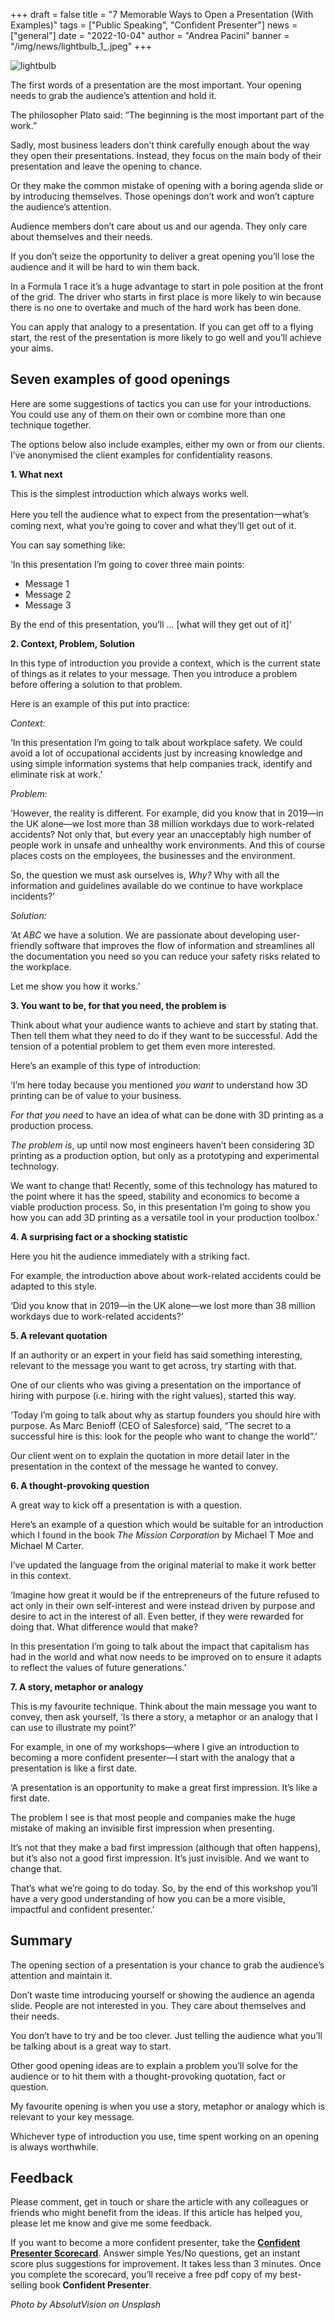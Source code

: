 +++
draft = false
title = "7 Memorable Ways to Open a Presentation (With Examples)"
tags = ["Public Speaking", "Confident Presenter"]
news = ["general"]
date = "2022-10-04"
author = "Andrea Pacini"
banner = "/img/news/lightbulb_1_.jpeg"
+++
<!--StartFragment-->

![lightbulb](/img/news/lightbulb_16-9.jpeg)

The first words of a presentation are the most important. Your opening needs to grab the audience’s attention and hold it.

The philosopher Plato said: “The beginning is the most important part of the work.”

Sadly, most business leaders don’t think carefully enough about the way they open their presentations. Instead, they focus on the main body of their presentation and leave the opening to chance.

Or they make the common mistake of opening with a boring agenda slide or by introducing themselves. Those openings don’t work and won’t capture the audience’s attention.

Audience members don’t care about us and our agenda. They only care about themselves and their needs. 

If you don’t seize the opportunity to deliver a great opening you’ll lose the audience and it will be hard to win them back.

In a Formula 1 race it’s a huge advantage to start in pole position at the front of the grid. The driver who starts in first place is more likely to win because there is no one to overtake and much of the hard work has been done.

You can apply that analogy to a presentation. If you can get off to a flying start, the rest of the presentation is more likely to go well and you’ll achieve your aims.

## Seven examples of good openings 

Here are some suggestions of tactics you can use for your introductions. You could use any of them on their own or combine more than one technique together.

The options below also include examples, either my own or from our clients. I’ve anonymised the client examples for confidentiality reasons. 

**1. What next** 

This is the simplest introduction which always works well. 

Here you tell the audience what to expect from the presentation一what’s coming next, what you’re going to cover and what they’ll get out of it.

You can say something like:

‘In this presentation I’m going to cover three main points: 

* Message 1
* Message 2 
* Message 3

By the end of this presentation, you’ll ... \[what will they get out of it]’

**2. Context, Problem, Solution**

In this type of introduction you provide a context, which is the current state of things as it relates to your message. Then you introduce a problem before offering a solution to that problem.

Here is an example of this put into practice:

*Context:* 

‘In this presentation I’m going to talk about workplace safety. We could avoid a lot of occupational accidents just by increasing knowledge and using simple information systems that help companies track, identify and eliminate risk at work.’

*Problem:* 

‘However, the reality is different. For example, did you know that in 2019—in the UK alone—we lost more than 38 million workdays due to work-related accidents? Not only that, but every year an unacceptably high number of people work in unsafe and unhealthy work environments. And this of course places costs on the employees, the businesses and the environment.

So, the question we must ask ourselves is, *Why?* Why with all the information and guidelines available do we continue to have workplace incidents?’

*Solution:*

‘At *ABC* we have a solution. We are passionate about developing user-friendly software that improves the flow of information and streamlines all the documentation you need so you can reduce your safety risks related to the workplace. 

Let me show you how it works.’

**3. You want to be, for that you need, the problem is**

Think about what your audience wants to achieve and start by stating that. Then tell them what they need to do if they want to be successful. Add the tension of a potential problem to get them even more interested.

Here’s an example of this type of introduction:

‘I’m here today because you mentioned *you want* to understand how 3D printing can be of value to your business. 

*For that you need* to have an idea of what can be done with 3D printing as a production process. 

*The problem is*, up until now most engineers haven’t been considering 3D printing as a production option, but only as a prototyping and experimental technology.

We want to change that! Recently, some of this technology has matured to the point where it has the speed, stability and economics to become a viable production process. So, in this presentation I’m going to show you how you can add 3D printing as a versatile tool in your production toolbox.’

**4. A surprising fact or a shocking statistic** 

Here you hit the audience immediately with a striking fact.

For example, the introduction above about work-related accidents could be adapted to this style.

‘Did you know that in 2019—in the UK alone—we lost more than 38 million workdays due to work-related accidents?’

**5. A relevant quotation** 

If an authority or an expert in your field has said something interesting, relevant to the message you want to get across, try starting with that.

One of our clients who was giving a presentation on the importance of hiring with purpose (i.e. hiring with the right values), started this way.

‘Today I’m going to talk about why as startup founders you should hire with purpose. As Marc Benioff (CEO of Salesforce) said, “The secret to a successful hire is this: look for the people who want to change the world”.’

Our client went on to explain the quotation in more detail later in the presentation in the context of the message he wanted to convey. 

**6. A thought-provoking question** 

A great way to kick off a presentation is with a question. 

Here’s an example of a question which would be suitable for an introduction which I found in the book *The Mission Corporation* by Michael T Moe and Michael M Carter.

I’ve updated the language from the original material to make it work better in this context.

‘Imagine how great it would be if the entrepreneurs of the future refused to act only in their own self-interest and were instead driven by purpose and desire to act in the interest of all. Even better, if they were rewarded for doing that. What difference would that make?

In this presentation I’m going to talk about the impact that capitalism has had in the world and what now needs to be improved on to ensure it adapts to reflect the values of future generations.’ 

**7. A story, metaphor or analogy**  

This is my favourite technique. Think about the main message you want to convey, then ask yourself, ‘Is there a story, a metaphor or an analogy that I can use to illustrate my point?’

For example, in one of my workshops—where I give an introduction to becoming a more confident presenter—I start with the analogy that a presentation is like a first date.

‘A presentation is an opportunity to make a great first impression. It’s like a first date. 

The problem I see is that most people and companies make the huge mistake of making an invisible first impression when presenting.

It’s not that they make a bad first impression (although that often happens), but it’s also not a good first impression. It’s just invisible. And we want to change that. 

That’s what we’re going to do today. So, by the end of this workshop you’ll have a very good understanding of how you can be a more visible, impactful and confident presenter.’

## Summary

The opening section of a presentation is your chance to grab the audience’s attention and maintain it.

Don’t waste time introducing yourself or showing the audience an agenda slide. People are not interested in you. They care about themselves and their needs.

You don’t have to try and be too clever. Just telling the audience what you’ll be talking about is a great way to start.

Other good opening ideas are to explain a problem you’ll solve for the audience or to hit them with a thought-provoking quotation, fact or question.

My favourite opening is when you use a story, metaphor or analogy which is relevant to your key message.

Whichever type of introduction you use, time spent working on an opening is always worthwhile.

## Feedback

Please comment, get in touch or share the article with any colleagues or friends who might benefit from the ideas. If this article has helped you, please let me know and give me some feedback.

If you want to become a more confident presenter, take the **[Confident Presenter Scorecard](https://presentationscorecard.scoreapp.com/)**. Answer simple Yes/No questions, get an instant score plus suggestions for improvement. It takes less than 3 minutes. Once you complete the scorecard, you’ll receive a free pdf copy of my best-selling book **Confident Presenter**.

*Photo by AbsolutVision on Unsplash*

<!--EndFragment-->